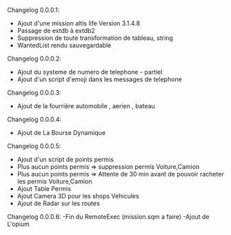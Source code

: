 Changelog 0.0.0.1:
  - Ajout d'une mission altis life Version 3.1.4.8
  - Passage de extdb à extdb2
  - Suppression de toute transformation de tableau, string
  - WantedList rendu sauvegardable

Changelog 0.0.0.2:
  - Ajout du systeme de numero de telephone - partiel
  - Ajout d'un script d'emoji dans les messages de telephone

Changelog 0.0.0.3:
  - Ajout de la fourrière automobile , aerien , bateau
  
Changelog 0.0.0.4:
  - Ajout de La Bourse Dynamique
 
 Changelog 0.0.0.5:
  - Ajout d'un script de points permis
  - Plus aucun points permis => suppression permis Voiture,Camion
  - Plus aucun points permis => Attente de 30 min avant de pouvoir racheter les permis Voiture,Camion
  - Ajout Table Permis
  - Ajout Camera 3D pour les shops Vehicules
  - Ajout de Radar sur les routes
 
 Changelog 0.0.0.6:
  -Fin du RemoteExec (mission.sqm a faire)
  -Ajout de L'opium

  